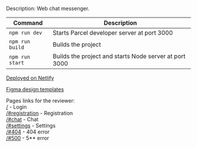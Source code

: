 Description: Web chat messenger.

| Command | Description |
| --- | --- |
| `npm run dev` | Starts Parcel developer server at port 3000 |
| `npm run build` | Builds the project |
| `npm run start` | Builds the project and starts Node server at port 3000|

[Deployed on Netlify](https://practicum-chat-app.netlify.app/)

[Figma design templates](https://www.figma.com/file/dctKPtCeSqShhDfyEVkJZX/Yandex?node-id=0%3A1&t=uAIvx9AX66zrlCWI-1)

Pages links for the reviewer:  
[/](https://practicum-chat-app.netlify.app) - Login  
[/#registration](https://practicum-chat-app.netlify.app/#registration) - Registration  
[/#chat](https://practicum-chat-app.netlify.app/#registration) - Chat  
[/#settings](https://practicum-chat-app.netlify.app/#settings) - Settings  
[/#404](https://practicum-chat-app.netlify.app/#404) - 404 error  
[/#500](https://practicum-chat-app.netlify.app/#500) - 5** error
